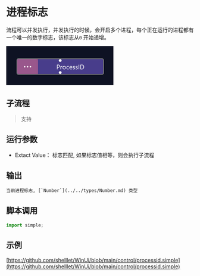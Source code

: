 # 进程标志 
流程可以并发执行，并发执行的时候，会开启多个进程，每个正在运行的进程都有一个唯一的数字标志，该标志从`0` 开始递增。

![pocessid](./images/2022-11-08_190242.png ':size=90%')


## 子流程
> 支持


## 运行参数



* Extact Value： 标志匹配, 如果标志值相等，则会执行子流程

## 输出

    当前进程标志, [`Number`](../../types/Number.md) 类型


## 脚本调用

```python
import simple;

```

## 示例

[https://github.com/shelllet/WinUi/blob/main/control/processid.simple](https://github.com/shelllet/WinUi/blob/main/control/processid.simple)
